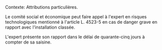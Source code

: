 Contexte: Attributions particulières.

Le comité social et économique peut faire appel à l'expert en risques technologiques mentionné à l'article L. 4523-5 en cas de danger grave en rapport avec l'installation classée.

L'expert présente son rapport dans le délai de quarante-cinq jours à compter de sa saisine.